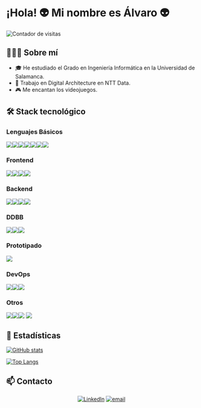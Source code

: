 # ¡Hola! 👽 Mi nombre es Álvaro 👽

![Contador de visitas](https://komarev.com/ghpvc/?username=alvaromrtn)

## 🧑🏻‍💻 Sobre mí
- 🎓 He estudiado el Grado en Ingeniería Informática en la Universidad de Salamanca.
- 👔 Trabajo en Digital Architecture en NTT Data.
- 🎮 Me encantan los videojuegos.

## 🛠 Stack tecnológico
### Lenguajes Básicos
<img src="https://img.shields.io/badge/java-%23ED8B00.svg?style=for-the-badge&logo=java&logoColor=white"/><img src="https://img.shields.io/badge/c-%2300599C.svg?style=for-the-badge&logo=c&logoColor=white"/><img src="https://img.shields.io/badge/python-3670A0?style=for-the-badge&logo=python&logoColor=ffdd54"/><img src="https://img.shields.io/badge/html5-%23E34F26.svg?style=for-the-badge&logo=html5&logoColor=white"/><img src="https://img.shields.io/badge/css3-%231572B6.svg?style=for-the-badge&logo=css3&logoColor=white"/><img src="https://img.shields.io/badge/javascript-%23323330.svg?style=for-the-badge&logo=javascript&logoColor=%23F7DF1E"/><img src="https://img.shields.io/badge/typescript-%23007ACC.svg?style=for-the-badge&logo=typescript&logoColor=white"/>

### Frontend
<img src="https://img.shields.io/badge/vuejs-%2335495e.svg?style=for-the-badge&logo=vuedotjs&logoColor=%234FC08D"/><img src="https://img.shields.io/badge/angular-%23DD0031.svg?style=for-the-badge&logo=angular&logoColor=white"/><img src="https://img.shields.io/badge/node.js-6DA55F?style=for-the-badge&logo=node.js&logoColor=white"/><img src="https://img.shields.io/badge/bootstrap-%23563D7C.svg?style=for-the-badge&logo=bootstrap&logoColor=white"/>

### Backend
<img src="https://img.shields.io/badge/spring-%236DB33F.svg?style=for-the-badge&logo=spring&logoColor=white"/><img src="https://img.shields.io/badge/express.js-%23404d59.svg?style=for-the-badge&logo=express&logoColor=%2361DAFB"/><img src="https://img.shields.io/badge/perl-%2339457E.svg?style=for-the-badge&logo=perl&logoColor=white"/><img src="https://img.shields.io/badge/c%23-%23239120.svg?style=for-the-badge&logo=c-sharp&logoColor=white"/>

### DDBB
<img src="https://img.shields.io/badge/MySQL-blue?style=for-the-badge&logo=mysql&logoColor=white"/><img src="https://img.shields.io/badge/MongoDB-%234ea94b.svg?style=for-the-badge&logo=mongodb&logoColor=white"/><img src="https://img.shields.io/badge/firebase-%23039BE5.svg?style=for-the-badge&logo=firebase"/>

### Prototipado
<img src="https://img.shields.io/badge/Adobe%20XD-470137?style=for-the-badge&logo=Adobe%20XD&logoColor=#FF61F6"/>

### DevOps
<img src="https://img.shields.io/badge/AWS-%23FF9900.svg?style=for-the-badge&logo=amazon-aws&logoColor=white"/><img src="https://img.shields.io/badge/azure-%230072C6.svg?style=for-the-badge&logo=microsoftazure&logoColor=white"/><img src="https://img.shields.io/badge/docker-%230db7ed.svg?style=for-the-badge&logo=docker&logoColor=white"/>

### Otros
<img src="https://img.shields.io/badge/Git-%23F05032.svg?&style=for-the-badge&logo=Git&logoColor=white"/><img src="https://img.shields.io/badge/Linux-FCC624?style=for-the-badge&logo=linux&logoColor=black"/><img src="https://img.shields.io/badge/Postman-%23F05032.svg?style=for-the-badge&logo=postman&logoColor=white"/>
<img src="https://img.shields.io/badge/-Swagger-%23Clojure?style=for-the-badge&logo=swagger&logoColor=white"/>

## 🚀 Estadísticas
[![GitHub stats](https://github-readme-stats.vercel.app/api?username=alvaromrtn&show_icons=true&count_private=true&theme=react)](https://github.com/anuraghazra/github-readme-stats)

[![Top Langs](https://github-readme-stats.vercel.app/api/top-langs/?username=alvaromrtn&theme=react&layout=compact)](https://github.com/anuraghazra/github-readme-stats)

## 📫 Contacto
<p align="center">
<a href="https://www.linkedin.com/in/alvaro-martinmartin/"><img alt="LinkedIn" src="https://img.shields.io/badge/linkedin-%230077B5.svg?&style=for-the-badge&logo=linkedin&logoColor=white"></a>
<a href="mailto:alvaromrtn@gmail.com"><img alt="email" src="https://img.shields.io/badge/gmail-%23D14836.svg?&style=for-the-badge&logo=gmail&logoColor=white"></a>
</p>
